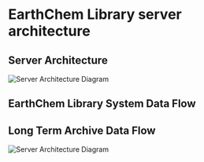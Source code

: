 # EarthChem Library server architecture
## Server Architecture
![Server Architecture Diagram](https://github.com/earthchem/ecl-doc/blob/gh-pages/arch_design/ECLSystemServerArchitecture.png)

## EarthChem Library System Data Flow

## Long Term Archive Data Flow
![Server Architecture Diagram](https://github.com/earthchem/ecl-doc/blob/gh-pages/arch_design/ECL_Long_Term_Archive2.png)
